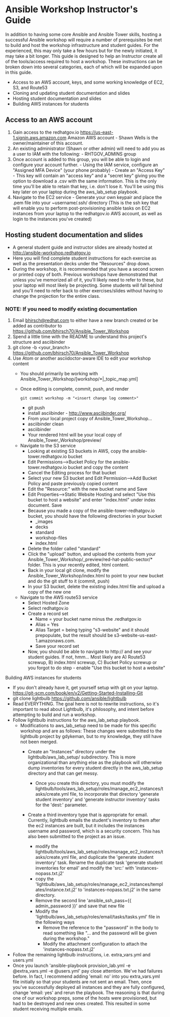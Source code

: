 Ansible Workshop Instructor's Guide
=========================================

In addition to having some core Ansible and Ansible Tower skills, hosting a successful Ansible workshop will require a number of prerequisites be met to build and host the workshop infrastructure and student guides.  For the experienced, this may only take a few hours but for the newly initiated, it may take a bit longer.  This guide is designed to help an Instructor create all of the tools/access required to host a workshop.  These instructions can be broken down into several categories, each of which will be expanded upon in this guide.

* Access to an AWS account, keys, and some working knowledge of EC2, S3, and Route53
* Cloning and updating student documentation and slides
* Hosting student documentation and slides
* Building AWS instances for students

## Access to an AWS account

1. Gain access to the redhatgov.io https://us-east-1.signin.aws.amazon.com Amazon AWS account -  Shawn Wells is the owner/maintainer of this account.
2. An existing administrator (Shawn or other admin) will need to add you as a user to IAM with the following:
        - RHTGOV_ADMINS group
3. Once account is added to this group, you will be able to login and configure your account further.
        - Using the IAM service, configure an "Assigned MFA Device" (your phone probably)
        - Create an "Access Key"
            - This key will contain an "access key" and a "secret key" giving you the option to download a .csv with the same information.  This is the only time you'll be able to retain that key, i.e. don't lose it.  You'll be using this key later on your laptop during the aws_lab_setup playbook.
 4. Navigate to the EC2 service
        - Generate your own keypair and place the <keypair>.pem file into your ~username/.ssh/ directory (This is the ssh key that will enable you to perform post-provisioning ansible tasks on EC2 instances from your laptop to the redhatgov.io AWS account, as well as login to the instances you've created)

## Hosting student documentation and slides

* A general student guide and instructor slides are already hosted at http://ansible-workshop.redhatgov.io
* Here you will find complete student instructions for each exercise as well as the presentation decks under the "Resources" drop down.
* During the workshop, it is recommended that you have a second screen or printed copy of both.  Previous workshops have demonstrated that unless you've memorized all of it, you'll likely need to refer to these, but your laptop will most likely be projecting.  Some students will fall behind and you'll need to refer back to other exercises/slides without having to change the projection for the entire class.

### NOTE:  If you need to modify existing documentation

 1. Email bhirsch@redhat.com to either have a new branch created or be added as contributor to https://github.com/bhirsch70/Ansible_Tower_Workshop
 2. Spend a little time with the README to understand this project's structure and asciibinder
 3. git clone -b <your_branch>  https://github.com/bhirsch70/Ansible_Tower_Workshop
 4. Use Atom or another asciidoctor-aware IDE to edit your workshop content
    * You should primarily be working with Ansible_Tower_Workshop/[workshop/*|_topic_map.yml]
    * Once editing is complete, commit, push, and render
    
        `git commit workshop -m "<insert change log comment>"`
        - git push
        - install asciibinder - http://www.asciibinder.org/
        - From your local project copy of Ansible_Tower_Workshop...
        - asciibinder clean
        - asciibinder
        - Your rendered html will be your local copy of Ansible_Tower_Workshop/preview/
    - Navigate to the S3 service
        - Looking at existing S3 buckets in AWS, copy the ansible-tower.redhatgov.io bucket
        - Edit Permissions-->Bucket Policy for the ansible-tower.redhatgov.io bucket and copy the content
        - Cancel the Editing process for that bucket
        - Select your new S3 bucket and Edit Permission-->Add Bucket Policy and paste previously copied content
        - Edit the "Resource:" with the new bucket name and Save
        - Edit Properties-->Static Website Hosting and select "Use this bucket to host a website" and enter "index.html" under index document.  Save
        - Because you made a copy of the ansible-tower-redhatgov.io bucket, you should have the following directories in your bucket
            - _images
            - decks
            - standard
            - workshop-files
            - index.html
        - Delete the folder called "standard"
        - Click the "upload" button, and upload the contents from your Ansible_Tower_Workshop/_preview/red-hat-public-sector/* folder.  This is your recently edited, html content.
        - Back in your local git clone, modify the Ansible_Tower_Workshop/index.html to point to your new bucket and do the git stuff to it (commit, push)
        - In your S3 bucket, delete the existing index.html file and upload a copy of the new one
    - Navigate to the AWS route53 service
        - Select Hosted Zone
        - Select redhatgov.io
        - Create a record set
            - Name = your bucket name minus the .redhatgov.io
            - Alias = Yes
            - Alias Target = being typing "s3-website" and it should prepopulate, but the result should be s3-website-us-east-1.amazonaws.com.
            - Save your record set
        - Now, you should be able to navigate to http://<whatever you named your bucket> and see your student guides.  If not, hmm... Most likely are A) Route53 screwup, B) index.html screwup, C) Bucket Policy screwup or you forgot to do step - enable "Use this bucket to host a website"

Building AWS instances for students

- If you don't already have it, get yourself setup with git on your laptop. https://git-scm.com/book/en/v2/Getting-Started-Installing-Git
- git clone lightbulb https://github.com/ansible/lightbulb
- Read EVERYTHING.  The goal here is not to rewrite instructions, so it's important to read about Lightbulb, it's philosophy, and intent before attempting to build and run a workshop.
- Follow lightbulb instructions for the aws_lab_setup playbook.
    - Modifications to aws_lab_setup need to be made for this specific workshop and are as follows:  These changes were submitted to the lightbulb project by gdykeman, but to my knowledge, they still have not been merged.
        - Create an "Instances" directory under the lightbulb/aws_lab_setup/ subdirectory.  This is more organizational than anything else as the playbook will otherwise dump inventories for every student directly in the aws_lab_setup directory and that can get messy.
            - Once you create this directory, you must modify the lightbulb/tools/aws_lab_setup/roles/manage_ec2_instances/tasks/create.yml file, to incorporate that directory 'generate student inventory' and 'generate instructor inventory' tasks for the 'dest:' parameter.

        - Create a third inventory type that is  appropriate for email.  Currently, lightbulb emails the student's inventory to them after the ec2 instances are built, but it includes the instances username and password, which is a security concern.  This has also been submitted to the project as an issue.
            - modify the lightbulb/tools/aws_lab_setup/roles/manage_ec2_instances/tasks/create.yml file, and duplicate the 'generate student inventory' task.  Rename the duplicate task 'generate student inventories for email' and modify the 'src:' with 'instances-nopass.txt.j2'
            - copy the 'lightbulb/aws_lab_setup/roles/manage_ec2_instances/templates/instance.txt.j2'  to 'instances-nopass.txt.j2' in the same directory.
            - Remove the second line 'ansible_ssh_pass={{ admin_password }}' and save that new file
            - Modify the 'lightbulb/aws_lab_setup/roles/email/tasks/tasks.yml' file in the following ways
                - Remove the reference to the "password" in the body to read something like "... and the password will be given during the workshop."
                - Modify the attachment configuration to attach the 'instances-nopass.txt.j2'
- Follow the remaining lightbulb instructions, i.e. extra_vars.yml and users.yml
- Once you launch 'ansible-playbook provision_lab.yml -e @extra_vars.yml -e @users.yml' pay close attention.  We've had failures before.  In fact, I recommend adding 'email: no' into you extra_vars.yml file initially so that your students are not sent an email.  Then, once you've successfully deployed all instances and they are fully configured, change 'email: yes' and rerun the playbook.  The reasoning is that during one of our workshop preps, some of the hosts were provisioned, but had to be destroyed and new ones created.  This resulted in some student receiving multiple emails.
